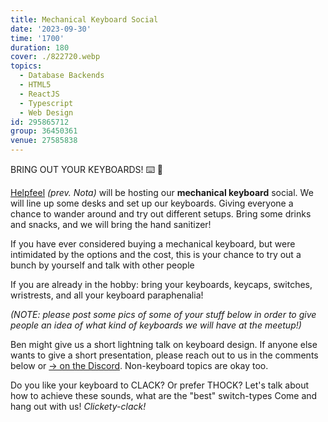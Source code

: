 ```yaml
---
title: Mechanical Keyboard Social
date: '2023-09-30'
time: '1700'
duration: 180
cover: ./822720.webp
topics:
  - Database Backends
  - HTML5
  - ReactJS
  - Typescript
  - Web Design
id: 295865712
group: 36450361
venue: 27585838
---
```


BRING OUT YOUR KEYBOARDS! ⌨️ 🙌

[Helpfeel](https://helpfeel.com/en-us/) *(prev. Nota)* will be hosting our **mechanical keyboard** social. We will line up some desks and set up our keyboards. Giving everyone a chance to wander around and try out different setups. Bring some drinks and snacks, and we will bring the hand sanitizer!

If you have ever considered buying a mechanical keyboard, but were intimidated by the options and the cost, this is your chance to try out a bunch by yourself and talk with other people

If you are already in the hobby: bring your keyboards, keycaps, switches, wristrests, and all your keyboard paraphenalia!

*(NOTE: please post some pics of some of your stuff below in order to give people an idea of what kind of keyboards we will have at the meetup!)*

Ben might give us a short lightning talk on keyboard design. If anyone else wants to give a short presentation, please reach out to us in the comments below or [→ on the Discord](https://discord.com/channels/1034792577293094972/1122354952120045628). Non-keyboard topics are okay too.

Do you like your keyboard to CLACK? Or prefer THOCK? Let's talk about how to achieve these sounds, what are the "best" switch-types
Come and hang out with us! *Clickety-clack!*
